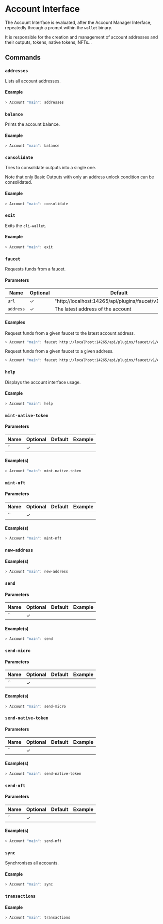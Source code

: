 # Account Interface

The Account Interface is evaluated, after the Account Manager Interface, repeatedly through a prompt within the `wallet`
binary.

It is responsible for the creation and management of account addresses and their outputs, tokens, native tokens, NFTs...

## Commands

### `addresses`

Lists all account addresses.

#### Example

```sh
> Account "main": addresses
```

### `balance`

Prints the account balance.

#### Example

```sh
> Account "main": balance
```

### `consolidate`

Tries to consolidate outputs into a single one.

Note that only Basic Outputs with only an address unlock condition can be consolidated.

#### Example

```sh
> Account "main": consolidate
```

### `exit`

Exits the `cli-wallet`.

#### Example

```sh
> Account "main": exit
```

### `faucet`

Requests funds from a faucet.

#### Parameters

| Name      | Optional  | Default                                                 | Example                                                           |
| --------- | --------- | ------------------------------------------------------- | ----------------------------------------------------------------- |
| `url`     | ✓         | "http://localhost:14265/api/plugins/faucet/v1/enqueue"  | "http://localhost:14265/api/plugins/faucet/v1/enqueue"            |
| `address` | ✓         | The latest address of the account                       | "rms1qztwng6cty8cfm42nzvq099ev7udhrnk0rw8jt8vttf9kpqnxhpsx869vr3" |

#### Examples

Request funds from a given faucet to the latest account address.
```sh
> Account "main": faucet http://localhost:14265/api/plugins/faucet/v1/enqueue
```

Request funds from a given faucet to a given address.
```sh
> Account "main": faucet http://localhost:14265/api/plugins/faucet/v1/enqueue rms1qztwng6cty8cfm42nzvq099ev7udhrnk0rw8jt8vttf9kpqnxhpsx869vr3
```

### `help`

Displays the account interface usage.

#### Example

```sh
> Account "main": help
```

### `mint-native-token`

#### Parameters

| Name    | Optional  | Default       | Example |
| ------- | --------- | ------------- | ------- |
| `` | ✓ | | |

#### Example(s)

```sh
> Account "main": mint-native-token
```

### `mint-nft`

#### Parameters

| Name    | Optional  | Default       | Example |
| ------- | --------- | ------------- | ------- |
| `` | ✓ | | |

#### Example(s)

```sh
> Account "main": mint-nft
```

### `new-address`

#### Example(s)

```sh
> Account "main": new-address
```

### `send`

#### Parameters

| Name    | Optional  | Default       | Example |
| ------- | --------- | ------------- | ------- |
| `` | ✓ | | |

#### Example(s)

```sh
> Account "main": send
```

### `send-micro`

#### Parameters

| Name    | Optional  | Default       | Example |
| ------- | --------- | ------------- | ------- |
| `` | ✓ | | |

#### Example(s)

```sh
> Account "main": send-micro
```

### `send-native-token`

#### Parameters

| Name    | Optional  | Default       | Example |
| ------- | --------- | ------------- | ------- |
| `` | ✓ | | |

#### Example(s)

```sh
> Account "main": send-native-token
```

### `send-nft`

#### Parameters

| Name    | Optional  | Default       | Example |
| ------- | --------- | ------------- | ------- |
| `` | ✓ | | |

#### Example(s)

```sh
> Account "main": send-nft
```

### `sync`

Synchronises all accounts.

#### Example

```sh
> Account "main": sync
```

### `transactions`

#### Example

```sh
> Account "main": transactions
```
